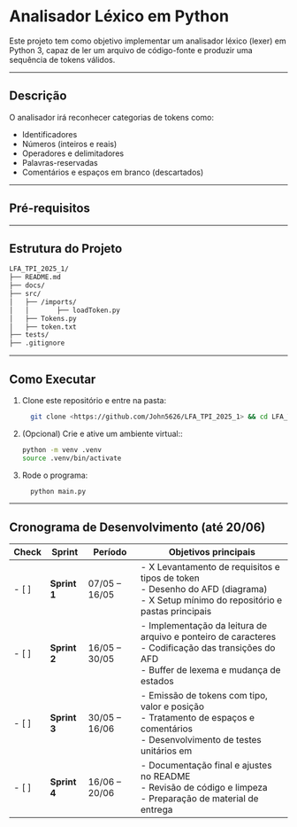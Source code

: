 # Analisador Léxico em Python

Este projeto tem como objetivo implementar um analisador léxico (lexer) em Python 3, capaz de ler um arquivo de código-fonte e produzir uma sequência de tokens válidos.  

---

## Descrição

O analisador irá reconhecer categorias de tokens como:
- Identificadores
- Números (inteiros e reais)
- Operadores e delimitadores
- Palavras-reservadas
- Comentários e espaços em branco (descartados)

---

## Pré-requisitos


---

## Estrutura do Projeto
```bash
LFA_TPI_2025_1/
├── README.md
├── docs/
├── src/
│   ├── /imports/
│   │       ├── loadToken.py
│   ├── Tokens.py
│   ├── token.txt
├── tests/
├── .gitignore
```

---

## Como Executar

1. Clone este repositório e entre na pasta:
    ```bash
      git clone <https://github.com/John5626/LFA_TPI_2025_1> && cd LFA_TPI_2025_1

2. (Opcional) Crie e ative um ambiente virtual::
    ```bash
    python -m venv .venv
    source .venv/bin/activate
   
3. Rode o programa:
    ```bash
      python main.py
    ```
    

---
## Cronograma de Desenvolvimento (até 20/06)
| Check   | Sprint       | Período       | Objetivos principais                                                                                                                              |
|---------|--------------|---------------|---------------------------------------------------------------------------------------------------------------------------------------------------|
| - [ ]   | **Sprint 1** | 07/05 – 16/05 | - X Levantamento de requisitos e tipos de token<br>- Desenho do AFD (diagrama)<br>- X Setup mínimo do repositório e pastas principais             |
| - [ ]   | **Sprint 2** | 16/05 – 30/05 | - Implementação da leitura de arquivo e ponteiro de caracteres<br>- Codificação das transições do AFD <br>- Buffer de lexema e mudança de estados |
| - [ ]   | **Sprint 3** | 30/05 – 16/06 | - Emissão de tokens com tipo, valor e posição<br>- Tratamento de espaços e comentários<br>- Desenvolvimento de testes unitários em                |
| - [ ]   | **Sprint 4** | 16/06 – 20/06 | - Documentação final e ajustes no README<br>- Revisão de código e limpeza<br>- Preparação de material de entrega                                  |